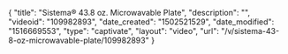{
    "title": "Sistema&reg; 43.8 oz. Microwavable Plate",
    "description": "",
    "videoid": "109982893",
    "date_created": "1502521529",
    "date_modified": "1516669553",
    "type": "captivate",
    "layout": "video",
    "url": "\/v\/sistema-43-8-oz-microwavable-plate\/109982893"
}